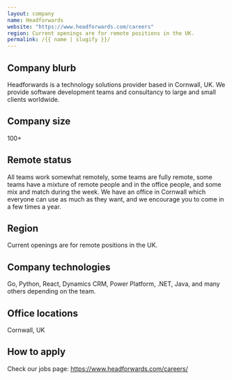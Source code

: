 ```yaml
---
layout: company
name: Headforwards
website: "https://www.headforwards.com/careers"
region: Current openings are for remote positions in the UK.
permalink: /{{ name | slugify }}/
---
```


## Company blurb

Headforwards is a technology solutions provider based in Cornwall, UK. We provide software development teams and consultancy to large and small clients worldwide.

## Company size

100+

## Remote status

All teams work somewhat remotely, some teams are fully remote, some teams have a mixture of remote people and in the office people, and some mix and match during the week. We have an office in Cornwall which everyone can use as much as they want, and we encourage you to come in a few times a year.

## Region

Current openings are for remote positions in the UK.

## Company technologies

Go, Python, React, Dynamics CRM, Power Platform, .NET, Java, and many others depending on the team.

## Office locations

Cornwall, UK

## How to apply

Check our jobs page: https://www.headforwards.com/careers/
